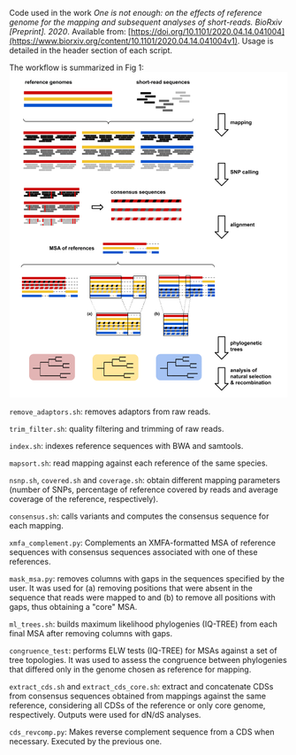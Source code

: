 Code used in the work *One is not enough: on the effects of reference genome for the mapping and subsequent analyses of short-reads. BioRxiv [Preprint]. 2020*. Available from: [https://doi.org/10.1101/2020.04.14.041004](https://www.biorxiv.org/content/10.1101/2020.04.14.041004v1). Usage is detailed in the header section of each script.

The workflow is summarized in Fig 1:
![Fig 1](Fig1_overview.png)


`remove_adaptors.sh`: removes adaptors from raw reads.

`trim_filter.sh`: quality filtering and trimming of raw reads.

`index.sh`: indexes reference sequences with BWA and samtools.

`mapsort.sh`: read mapping against each reference of the same species.

`nsnp.sh`, `covered.sh` and `coverage.sh`: obtain different mapping parameters (number of SNPs, percentage of reference covered by reads and average coverage of the reference, respectively).

`consensus.sh`: calls variants and computes the consensus sequence for each mapping.

`xmfa_complement.py`: Complements an XMFA-formatted MSA of reference sequences with consensus sequences associated with one of these references.

`mask_msa.py`: removes columns with gaps in the sequences specified by the user. It was used for (a) removing positions that were absent in the sequence that reads were mapped to and (b) to remove all positions with gaps, thus obtaining a "core" MSA.

`ml_trees.sh`: builds maximum likelihood phylogenies (IQ-TREE) from each final MSA after removing columns with gaps.

`congruence_test`: performs ELW tests (IQ-TREE) for MSAs against a set of tree topologies. It was used to assess the congruence between phylogenies that differed only in the genome chosen as reference for mapping.

`extract_cds.sh` and `extract_cds_core.sh`: extract and concatenate CDSs from consensus sequences obtained from mappings against the same reference, considering all CDSs of the reference or only core genome, respectively. Outputs were used for dN/dS analyses.

`cds_revcomp.py`: Makes reverse complement sequence from a CDS when necessary. Executed by the previous one.
